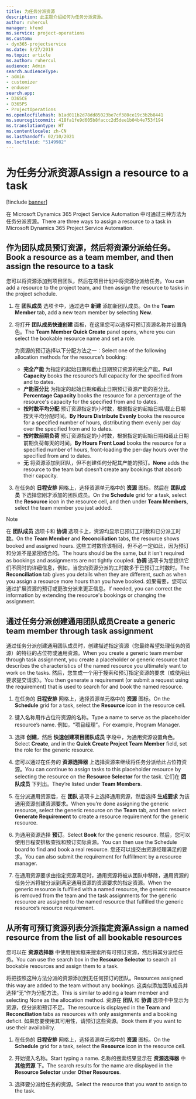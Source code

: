 ```yaml
---
title: 为任务分派资源
description: 此主题介绍如何为任务分派资源。
author: ruhercul
manager: kfend
ms.service: project-operations
ms.custom:
- dyn365-projectservice
ms.date: 9/27/2019
ms.topic: article
ms.author: ruhercul
audience: Admin
search.audienceType:
- admin
- customizer
- enduser
search.app:
- D365CE
- D365PS
- ProjectOperations
ms.openlocfilehash: b1ad011b2d78dd85023be7cf380ce19c3b2b8441
ms.sourcegitcommit: 418fa1fe9d605b8faccc2d5dee1b04b4e753f194
ms.translationtype: HT
ms.contentlocale: zh-CN
ms.lasthandoff: 02/10/2021
ms.locfileid: "5149982"
---
```

# <a name="assign-a-resource-to-a-task"></a><span data-ttu-id="1c797-103">为任务分派资源</span><span class="sxs-lookup"><span data-stu-id="1c797-103">Assign a resource to a task</span></span>

[!include [banner](../includes/psa-now-project-operations.md)]

<span data-ttu-id="1c797-104">在 Microsoft Dynamics 365 Project Service Automation 中可通过三种方法为任务分派资源。</span><span class="sxs-lookup"><span data-stu-id="1c797-104">There are three ways to assign a resource to a task in Microsoft Dynamics 365 Project Service Automation.</span></span>

## <a name="book-a-resource-as-a-team-member-and-then-assign-the-resource-to-a-task"></a><span data-ttu-id="1c797-105">作为团队成员预订资源，然后将资源分派给任务。</span><span class="sxs-lookup"><span data-stu-id="1c797-105">Book a resource as a team member, and then assign the resource to a task</span></span>

<span data-ttu-id="1c797-106">您可以将资源添加到项目团队，然后在项目计划中将资源分派给任务。</span><span class="sxs-lookup"><span data-stu-id="1c797-106">You can add a resource to the project team, and then assign the resource to tasks in the project schedule.</span></span>

1. <span data-ttu-id="1c797-107">在 **团队成员** 选项卡中，通过选中 **新建** 添加新团队成员。</span><span class="sxs-lookup"><span data-stu-id="1c797-107">On the **Team Member** tab, add a new team member by selecting **New**.</span></span> 

2. <span data-ttu-id="1c797-108">将打开 **团队成员快速创建** 面板，在这里您可以选择可预订资源名称并设置角色。</span><span class="sxs-lookup"><span data-stu-id="1c797-108">The **Team Member Quick Create** panel opens, where you can select the bookable resource name and set a role.</span></span> 

    <span data-ttu-id="1c797-109">为资源的预订选择以下分配方法之一：</span><span class="sxs-lookup"><span data-stu-id="1c797-109">Select one of the following allocation methods for the resource’s booking:</span></span>

    - <span data-ttu-id="1c797-110">**完全产能** 为指定的起始日期和截止日期预订资源的完全产能。</span><span class="sxs-lookup"><span data-stu-id="1c797-110">**Full Capacity** books the resource’s full capacity for the specified from and to dates.</span></span>
    - <span data-ttu-id="1c797-111">**产能百分比** 为指定的起始日期和截止日期预订资源产能的百分比。</span><span class="sxs-lookup"><span data-stu-id="1c797-111">**Percentage Capacity** books the resource for a percentage of the resource's capacity for the specified from and to dates.</span></span>
    - <span data-ttu-id="1c797-112">**按时数平均分配** 预订资源指定的小时数，根据指定的起始日期/截止日期按天平均分配时间。</span><span class="sxs-lookup"><span data-stu-id="1c797-112">**By Hours Distribute Evenly** books the resource for a specified number of hours, distributing them evenly per day over the specified from and to dates.</span></span>
    - <span data-ttu-id="1c797-113">**按时数前期负荷** 预订资源指定的小时数，根据指定的起始日期和截止日期前期负荷每天的时间。</span><span class="sxs-lookup"><span data-stu-id="1c797-113">**By Hours Front Load** books the resource for a specified number of hours, front-loading the per-day hours over the specified from and to dates.</span></span>
    - <span data-ttu-id="1c797-114">**无** 将资源添加到团队，但不创建任何分配其产能的预订。</span><span class="sxs-lookup"><span data-stu-id="1c797-114">**None** adds the resource to the team but doesn’t create any bookings that absorb their capacity.</span></span>

3. <span data-ttu-id="1c797-115">在任务的 **日程安排** 网格上，选择资源单元格中的 **资源** 图标，然后在 **团队成员** 下选择您刚才添加的团队成员。</span><span class="sxs-lookup"><span data-stu-id="1c797-115">On the **Schedule** grid for a task, select the **Resource** icon in the resource cell, and then under **Team Members**, select the team member you just added.</span></span> 

> [!NOTE]
> <span data-ttu-id="1c797-116">在 **团队成员** 选项卡和 **协调** 选项卡上，资源均显示已预订工时数和已分派工时数。</span><span class="sxs-lookup"><span data-stu-id="1c797-116">On the **Team Member** and **Reconciliation** tabs, the resource shows booked and assigned hours.</span></span> <span data-ttu-id="1c797-117">这些工时数应该相同，但不必一定如此，因为预订和分派不是紧密结合的。</span><span class="sxs-lookup"><span data-stu-id="1c797-117">The hours should be the same, but it isn't required as bookings and assignments are not tightly coupled.</span></span> <span data-ttu-id="1c797-118">**协调** 选项卡为您提供它们不同时的详细信息，例如，当您向资源分派的工时数多于已预订工时数时。</span><span class="sxs-lookup"><span data-stu-id="1c797-118">The **Reconciliation** tab gives you details when they are different, such as when you assign a resource more hours than you have booked.</span></span> <span data-ttu-id="1c797-119">如果需要，您可以通过扩展资源的预订或更改分派来更正信息。</span><span class="sxs-lookup"><span data-stu-id="1c797-119">If needed, you can correct the information by extending the resource's bookings or changing the assignment.</span></span>

## <a name="create-a-generic-team-member-through-task-assignment"></a><span data-ttu-id="1c797-120">通过任务分派创建通用团队成员</span><span class="sxs-lookup"><span data-stu-id="1c797-120">Create a generic team member through task assignment</span></span>

<span data-ttu-id="1c797-121">通过任务分派创建通用团队成员时，创建描述指定资源（您最终希望处理任务的资源）的特征的占位符或通用资源。</span><span class="sxs-lookup"><span data-stu-id="1c797-121">When you create a generic team member through task assignment, you create a placeholder or generic resource that describes the characteristics of the named resource you ultimately want to work on the tasks.</span></span> <span data-ttu-id="1c797-122">然后，您生成一个用于搜索和预订指定资源的要求（或使用此要求提交请求）。</span><span class="sxs-lookup"><span data-stu-id="1c797-122">You then generate a requirement (or submit a request using the requirement) that is used to search for and book the named resource.</span></span>

1. <span data-ttu-id="1c797-123">在任务的 **日程安排** 网格上，选择资源单元格中的 **资源** 图标。</span><span class="sxs-lookup"><span data-stu-id="1c797-123">On the **Schedule** grid for a task, select the **Resource** icon in the resource cell.</span></span>

2. <span data-ttu-id="1c797-124">键入名称用作占位符资源的名称。</span><span class="sxs-lookup"><span data-stu-id="1c797-124">Type a name to serve as the placeholder resource’s name.</span></span> <span data-ttu-id="1c797-125">例如，“项目经理”。</span><span class="sxs-lookup"><span data-stu-id="1c797-125">For example, Program Manager.</span></span>

3. <span data-ttu-id="1c797-126">选择 **创建**，然后 **快速创建项目团队成员** 字段中，为通用资源设置角色。</span><span class="sxs-lookup"><span data-stu-id="1c797-126">Select **Create**, and in the **Quick Create Project Team Member** field, set the role for the generic resource.</span></span>

4. <span data-ttu-id="1c797-127">您可以通过在任务的 **资源选择器** 上选择资源来继续将任务分派给此占位符资源。</span><span class="sxs-lookup"><span data-stu-id="1c797-127">You can continue to assign tasks to this placeholder resource by selecting the resource on the **Resource Selector** for the task.</span></span> <span data-ttu-id="1c797-128">它们在 **团队成员** 下列出。</span><span class="sxs-lookup"><span data-stu-id="1c797-128">They’re listed under **Team Members**.</span></span>

5. <span data-ttu-id="1c797-129">在分派通用资源后，在 **团队** 选项卡上选择通用资源，然后选择 **生成要求** 为该通用资源创建资源要求。</span><span class="sxs-lookup"><span data-stu-id="1c797-129">When you’re done assigning the generic resource, select the generic resource on the **Team** tab, and then select **Generate Requirement** to create a resource requirement for the generic resource.</span></span>

6. <span data-ttu-id="1c797-130">为通用资源选择 **预订**。</span><span class="sxs-lookup"><span data-stu-id="1c797-130">Select **Book** for the generic resource.</span></span> <span data-ttu-id="1c797-131">然后，您可以使用日程安排板查找和预订实际资源。</span><span class="sxs-lookup"><span data-stu-id="1c797-131">You can then use the Schedule board to find and book a real resource.</span></span> <span data-ttu-id="1c797-132">您还可以提交由资源经理满足的要求。</span><span class="sxs-lookup"><span data-stu-id="1c797-132">You can also submit the requirement for fulfillment by a resource manager.</span></span>

7. <span data-ttu-id="1c797-133">在通用资源要求由指定资源满足时，通用资源将被从团队中移除，通用资源的任务分派将被分派到满足通用资源的资源要求的指定资源。</span><span class="sxs-lookup"><span data-stu-id="1c797-133">When the generic resource is fulfilled with a named resource, the generic resource is removed from the team and the task assignments for the generic resource are assigned to the named resource that fulfilled the generic resource’s resource requirement.</span></span>

## <a name="assign-a-named-resource-from-the-list-of-all-bookable-resources"></a><span data-ttu-id="1c797-134">从所有可预订资源列表分派指定资源</span><span class="sxs-lookup"><span data-stu-id="1c797-134">Assign a named resource from the list of all bookable resources</span></span>

<span data-ttu-id="1c797-135">您可以在 **资源选择器** 中使用搜索框来搜索所有可预订资源，然后将其分派给任务。</span><span class="sxs-lookup"><span data-stu-id="1c797-135">You can use the search box in the **Resource Selector** to search all bookable resources and assign them to a task.</span></span>

<span data-ttu-id="1c797-136">将把按照这种方法分派的资源添加到无任何预订的团队。</span><span class="sxs-lookup"><span data-stu-id="1c797-136">Resources assigned this way are added to the team without any bookings.</span></span> <span data-ttu-id="1c797-137">这类似添加团队成员并选择“无”作为分配方法。</span><span class="sxs-lookup"><span data-stu-id="1c797-137">This is similar to adding a team member and selecting None as the allocation method.</span></span> <span data-ttu-id="1c797-138">资源在 **团队** 和 **协调** 选项卡中显示为资源，仅分派和预订不足。</span><span class="sxs-lookup"><span data-stu-id="1c797-138">The resource is displayed in the **Team** and **Reconciliation** tabs as resources with only assignments and a booking deficit.</span></span> <span data-ttu-id="1c797-139">如果您要使用其可用性，请预订这些资源。</span><span class="sxs-lookup"><span data-stu-id="1c797-139">Book them if you want to use their availability.</span></span>

1. <span data-ttu-id="1c797-140">在任务的 **日程安排** 网格上，选择资源单元格中的 **资源** 图标。</span><span class="sxs-lookup"><span data-stu-id="1c797-140">On the **Schedule** grid for a task, select the **Resource** icon in the resource cell.</span></span>

2. <span data-ttu-id="1c797-141">开始键入名称。</span><span class="sxs-lookup"><span data-stu-id="1c797-141">Start typing a name.</span></span> <span data-ttu-id="1c797-142">名称的搜索结果显示在 **资源选择器** 中 **其他资源** 下。</span><span class="sxs-lookup"><span data-stu-id="1c797-142">The search results for the name are displayed in the **Resource Selector** under **Other Resources**.</span></span>

3. <span data-ttu-id="1c797-143">选择要分派给任务的资源。</span><span class="sxs-lookup"><span data-stu-id="1c797-143">Select the resource that you want to assign to the task.</span></span>

